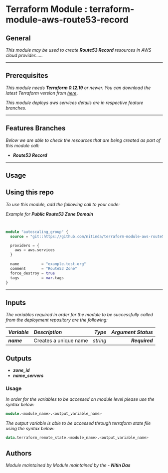 # Terraform Module : terraform-module-aws-route53-record


## General

_This module may be used to create_ **_Route53 Record_** _resources in AWS cloud provider......_



---


## Prerequisites

_This module needs_ **_Terraform 0.12.19_** _or newer._
_You can download the latest Terraform version from_ [_here_](https://www.terraform.io/downloads.html).

_This module deploys aws services details are in respective feature branches._



---


## Features Branches

_Below we are able to check the resources that are being created as part of this module call:_

* **_Route53 Record_**


---

## Usage

## Using this repo

_To use this module, add the following call to your code:_

_Example for_ **_Public Route53 Zone Domain_**

```tf


module "autoscaling_group" {
  source = "git::https://github.com/nitinda/terraform-module-aws-route53-zone.git?ref=master"

  providers = {
    aws = aws.services
  }
  
  name          = "example.test.org"
  comment       = "Route53 Zone"
  force_destroy = true
  tags          = var.tags
}


```



---

## Inputs

_The variables required in order for the module to be successfully called from the deployment repository are the following:_


|**_Variable_** | **_Description_** | **_Type_** | **_Argument Status_** |
|:----|:----|-----:|-----:|
| **_name_** | Creates a unique name | _string_ | **_Required_** |




## Outputs

* **_zone\_id_**
* **_name\_servers_**




### Usage

_In order for the variables to be accessed on module level please use the syntax below:_

```tf
module.<module_name>.<output_variable_name>
```

_The output variable is able to be accessed through terraform state file using the syntax below:_

```tf
data.terraform_remote_state.<module_name>.<output_variable_name>

```


## Authors
_Module maintained by Module maintained by the -_ **_Nitin Das_**
